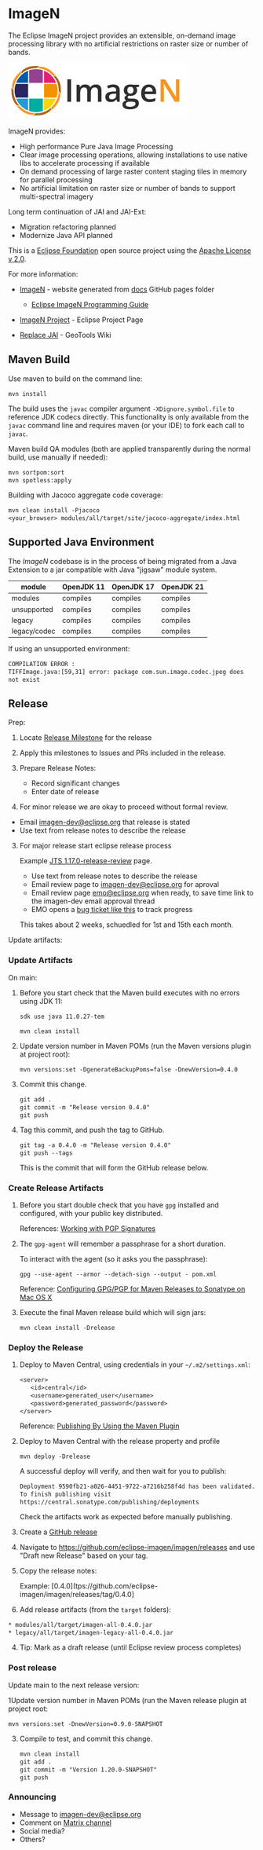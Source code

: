 # ImageN

The Eclipse ImageN project provides an extensible, on-demand image processing library with no artificial
restrictions on raster size or number of bands.

![](logo/imagen-horizontal-logo-small.png)

ImageN provides:

* High performance Pure Java Image Processing
* Clear image processing operations, allowing installations to use native libs to accelerate processing if available
* On demand processing of large raster content staging tiles in memory for parallel processing
* No artificial limitation on raster size or number of bands to support multi-spectral imagery

Long term continuation of JAI and JAI-Ext:

* Migration refactoring planned
* Modernize Java API planned

This is a [Eclipse Foundation](https://www.eclipse.org) open source project using the [Apache License v 2.0](LICENSE.md).

For more information:

* [ImageN](https://eclipse-imagen.github.io/imagen/) - website generated from [docs](docs) GitHub pages folder
  
   * [Eclipse ImageN Programming Guide](https://eclipse-imagen.github.io/imagen/guide/)
   
* [ImageN Project](https://projects.eclipse.org/projects/technology.imagen) - Eclipse Project Page
* [Replace JAI](https://github.com/geotools/geotools/wiki/Replace-JAI) - GeoTools Wiki

## Maven Build

Use maven to build on the command line:

    mvn install

The build uses the `javac` compiler argument `-XDignore.symbol.file` to reference JDK codecs directly. This functionality is only available from the `javac` command line and requires maven (or your IDE) to fork each call to `javac`.

Maven build QA modules (both are applied transparently during the normal build, use manually if needed):

    mvn sortpom:sort
    mvn spotless:apply

Building with Jacoco aggregate code coverage:

    mvn clean install -Pjacoco
    <your_browser> modules/all/target/site/jacoco-aggregate/index.html

## Supported Java Environment

The *ImageN* codebase is in the process of being migrated from a Java Extension to a jar compatible with Java "jigsaw" module system.

| module       | OpenJDK 11 | OpenJDK 17 | OpenJDK 21 |
|--------------|------------|------------|------------|
| modules      | compiles   | compiles   | compiles   | 
| unsupported  | compiles   | compiles   | compiles   | 
| legacy       | compiles   | compiles   | compiles   | 
| legacy/codec | compiles   | compiles   | compiles   | 

If using an unsupported environment:

```
COMPILATION ERROR : 
TIFFImage.java:[59,31] error: package com.sun.image.codec.jpeg does not exist
```

## Release

Prep:

1. Locate [Release Milestone](https://github.com/eclipse-imagen/imagen/milestones) for the release
2. Apply this milestones to Issues and PRs included in the release.
3. Prepare Release Notes:
   
   * Record significant changes
   * Enter date of release

3. For minor release we are okay to proceed without formal review.

  * Email imagen-dev@eclipse.org that release is stated
  * Use text from release notes to describe the release

3. For major release start eclipse release process
   
   Example [JTS 1.17.0-release-review](https://projects.eclipse.org/projects/locationtech.jts/reviews/1.17.0-release-review) page.
   
   * Use text from release notes to describe the release
   * Email review page to imagen-dev@eclipse.org for aproval
   * Email review page emo@eclipse.org when ready, to save time link to the imagen-dev email approval thread
   * EMO opens a [bug ticket like this](https://bugs.eclipse.org/bugs/show_bug.cgi?id=564358) to track progress
    
   This takes about 2 weeks, schuedled for 1st and 15th each month.

Update artifacts:

### Update Artifacts

On main:

1. Before you start check that the Maven build executes with no errors using JDK 11:

   ```
   sdk use java 11.0.27-tem
   ```
   ```
   mvn clean install
   ```

2. Update version number in Maven POMs (run the Maven versions plugin at project root):

   ```
   mvn versions:set -DgenerateBackupPoms=false -DnewVersion=0.4.0
   ```

3. Commit this change.

   ```
   git add .
   git commit -m "Release version 0.4.0"
   git push
   ```

4. Tag this commit, and push the tag to GitHub.

   ```
   git tag -a 0.4.0 -m "Release version 0.4.0"
   git push --tags
   ```

   This is the commit that will form the GitHub release below.

### Create Release Artifacts

1. Before you start double check that you have `gpg` installed and configured, with your public key distributed.

   References: [Working with PGP Signatures](https://central.sonatype.org/pages/working-with-pgp-signatures.html)

2. The `gpg-agent` will remember a passphrase for a short duration.

   To interact with the agent (so it asks you the passphrase):

   ```
   gpg --use-agent --armor --detach-sign --output - pom.xml
   ```

   Reference: [Configuring GPG/PGP for Maven Releases to Sonatype on Mac OS X](https://nblair.github.io/2015/10/29/maven-gpg-sonatype/)

2. Execute the final Maven release build which will sign jars:

   ```
   mvn clean install -Drelease
   ```

### Deploy the Release

1. Deploy to Maven Central, using credentials in your `~/.m2/settings.xml`:

   ```
   <server>
      <id>central</id>
      <username>generated_user</username>
      <password>generated_password</password>
   </server>
   ```

   Reference: [Publishing By Using the Maven Plugin](https://central.sonatype.org/publish/publish-portal-maven/)

2. Deploy to Maven Central with the release property and profile

   ```
   mvn deploy -Drelease
   ```
   
   A successful deploy will verify, and then wait for you to publish:
   
   ```
   Deployment 9590fb21-a026-4451-9722-a7216b258f4d has been validated. To finish publishing visit https://central.sonatype.com/publishing/deployments
   ```
   
   Check the artifacts work as expected before manually publishing.
 
4. Create a [GitHub release](https://github.com/eclipse-imagen/imagen/releases)

  1. Navigate to https://github.com/eclipse-imagen/imagen/releases and use "Draft new Release"
     based on your tag.

  2. Copy the release notes:

     Example: [0.4.0](tps://github.com/eclipse-imagen/imagen/releases/tag/0.4.0]

  3. Add release artifacts (from the `target` folders):

    * modules/all/target/imagen-all-0.4.0.jar
    * legacy/all/target/imagen-legacy-all-0.4.0.jar

  4. Tip: Mark as a draft release (until Eclipse review process completes)

### Post release

Update main to the next release version:

1Update version number in Maven POMs (run the Maven release plugin at project root:

   ```
   mvn versions:set -DnewVersion=0.9.0-SNAPSHOT
   ```

3. Compile to test, and commit this change.

   ```
   mvn clean install
   git add .
   git commit -m "Version 1.20.0-SNAPSHOT"
   git push
   ```  

### Announcing

* Message to [imagen-dev@eclipse.org](https://accounts.eclipse.org/mailing-list/imagen-dev)
* Comment on [Matrix channel](https://matrix.to/#/#technology.imagen-dev:matrix.eclipse.org)
* Social media?
* Others?

   
  
